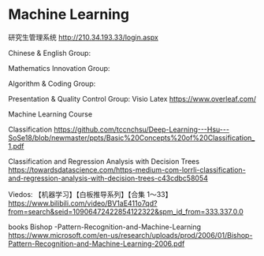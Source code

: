 # Machine Learning
研究生管理系统
http://210.34.193.33/login.aspx


Chinese & English Group: 

Mathematics Innovation Group: 

Algorithm & Coding Group: 

Presentation & Quality Control Group: Visio Latex  https://www.overleaf.com/


Machine Learning Course

Classification https://github.com/tccnchsu/Deep-Learning---Hsu---SoSe18/blob/newmaster/ppts/Basic%20Concepts%20of%20Classification_1.pdf

Classification and Regression Analysis with Decision Trees
https://towardsdatascience.com/https-medium-com-lorrli-classification-and-regression-analysis-with-decision-trees-c43cdbc58054






Viedos:
【机器学习】【白板推导系列】【合集 1～33】
https://www.bilibili.com/video/BV1aE411o7qd?from=search&seid=10906472422854122322&spm_id_from=333.337.0.0

books
Bishop  -Pattern-Recognition-and-Machine-Learning
https://www.microsoft.com/en-us/research/uploads/prod/2006/01/Bishop-Pattern-Recognition-and-Machine-Learning-2006.pdf
